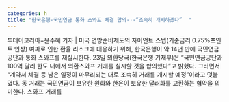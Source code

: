 ```yaml
---
categories: h
title: "한국은행·국민연금 통화 스와프 체결 합의···“조속히 개시하겠다”  "
---
```

투데이코리아=윤주혜 기자 | 미국 연방준비제도의 자이언트 스텝(기준금리 0.75%포인트 인상) 여파로 인한 환율 리스크에 대응하기 위해, 한국은행이 약 14년 만에 국민연금공단과 통화 스와프를 재실시한다. 23일 외환당국(한국은행·기재부)은 “국민연금공단과 100억 달러 한도 내에서 외환스와프 거래를 실시할 것을 합의했다”고 밝혔다. 그러면서 “계약서 체결 등 남은 일정이 마무리되는 대로 조속히 거래를 개시할 예정”이라고 덧붙였다. 동 거래는 국민연금이 보유한 원화와 한은이 보유한 달러화를 교환하는 협약을 의미한다. 스와프 거래를